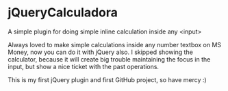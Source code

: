 jQueryCalculadora
=================

A simple plugin for doing simple inline calculation inside any &lt;input>

Always loved to make simple calculations inside any number textbox on MS Money, now you can do it with jQuery also. I skipped showing the calculator, because it will create big trouble maintaining the focus in the input, but show a nice ticket with the past operations.

This is my first jQuery plugin and first GitHub project, so have mercy :)
